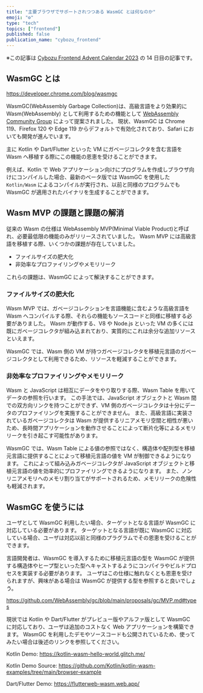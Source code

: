```yaml
---
title: "主要ブラウザでサポートされつつある WasmGC とは何なのか"
emoji: "⚙️"
type: "tech"
topics: ["frontend"]
published: false
publication_name: "cybozu_frontend"
---
```


※この記事は [Cybozu Frontend Advent Calendar 2023](https://adventar.org/calendars/9255) の 14 日目の記事です。

## WasmGC とは

https://developer.chrome.com/blog/wasmgc

WasmGC(WebAssembly Garbage Collection)は、高級言語をより効果的に Wasm(WebAssembly) として利用するための機能として [WebAssembly Community Group](https://www.w3.org/community/webassembly/) によって提案されました。
現状、WasmGC は Chrome 119、Firefox 120 や Edge 119 からデフォルトで有効化されており、Safari においても開発が進んでいます。

主に Kotlin や Dart/Flutter といった VM にガベージコレクタを含む言語を Wasm へ移植する際にこの機能の恩恵を受けることができます。

例えば、Kotlin で Web アプリケーション向けにプログラムを作成しブラウザ向けにコンパイルした場合、最新のベータ版では WasmGC を使用した `Kotlin/Wasm` によるコンパイルが実行され、以前と同様のプログラムでも WasmGC が適用されたバイナリを生成することができます。

## Wasm MVP の課題と課題の解消

従来の Wasm の仕様は WebAssembly MVP(Minimal Viable Product)と呼ばれ、必要最低限の機能のみがリリースされていました。
Wasm MVP には高級言語を移植する際、いくつかの課題が存在していました。

- ファイルサイズの肥大化
- 非効率なプロファイリングやメモリリーク

これらの課題は、WasmGC によって解決することができます。

### ファイルサイズの肥大化

Wasm MVP では、ガベージコレクションを言語機能に含むような高級言語を Wasm へコンパイルする際、それらの機能もソースコードと同様に移植する必要がありました。
Wasm が動作する、V8 や Node.js といった VM の多くには既にガベージコレクタが組み込まれており、実質的にこれは余分な追加リソースといえます。

WasmGC では、Wasm 側の VM が持つガベージコレクタを移植元言語のガベージコレクタとして利用できるため、リソースを軽減することができます。

### 非効率なプロファイリングやメモリリーク

Wasm と JavaScript は相互にデータをやり取りする際、Wasm Table を用いてデータの参照を行います。
この手法では、JavaScript オブジェクトと Wasm 間での双方向リンクを持つことができず、VM 側のガベージコレクタは十分にデータのプロファイリングを実施することができません。
また、高級言語に実装されているガベージコレクタは Wasm が提供するリニアメモリ空間と相性が悪いため、長時間アプリケーションを動作させることによって断片化等によるメモリリークを引き起こす可能性があります。

WasmGC では、Wasm Table による値の参照ではなく、構造体や配列型を移植元言語に提供することによって移植元言語の値を VM が制御できるようになります。
これによって組み込みガベージコレクタが JavaScript オブジェクトと移植元言語の値を効率的にプロファイリングできるようになります。
また、ノンリニアメモリへのメモリ割り当てがサポートされるため、メモリリークの危険性も軽減されます。

## WasmGC を使うには

ユーザとして WasmGC 利用したい場合、ターゲットとなる言語が WasmGC に対応している必要があります。
ターゲットとなる言語が既に WasmGC に対応している場合、ユーザは対応以前と同様のプラグラムでその恩恵を受けることができます。

言語開発者は、WasmGC を導入するために移植元言語の型を WasmGC が提供する構造体やヒープ型といった型へキャストするようにコンパイラやビルドプロセスを実装する必要があります。
ユーザはこの仕様に触れなくとも恩恵を受けられますが、興味がある場合は WasmGC が提供する型を参照すると良いでしょう。

https://github.com/WebAssembly/gc/blob/main/proposals/gc/MVP.md#types

現状では Kotlin や Dart/Flutter がプレビュー版やアルファ版として WasmGC に対応しており、ユーザは追加のコストなく Web アプリケーションを構築できます。
WasmGC を利用したデモやソースコードも公開されているため、使ってみたい場合は後述のリンクを参照してください。

Kotlin Demo:
https://kotlin-wasm-hello-world.glitch.me/

Kotlin Demo Source:
https://github.com/Kotlin/kotlin-wasm-examples/tree/main/browser-example

Dart/Flutter Demo:
https://flutterweb-wasm.web.app/
